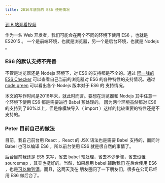 ```yaml
---
title: 2016年底我的 ES6 使用情况
---
```


[到 B 站观看视频]()

作为一名 Web 开发者，我们可能会在两个不同的环境下使用 ES6 ，也就是 ES2015 。
一个是前端环境，也就是浏览器，另一个是后台环境，也就是 Nodejs 。

### ES6 的默认支持不完善

不管是浏览器还是 Nodejs 环境下，对 ES6 的支持都是不全的。通过 [阮一峰的 ES6 Checker](http://ruanyf.github.io/es-checker/)
可以查看自己当前的浏览器对 ES6 的各种特性的支持情况。通过 [node.green](http://node.green/) 可以看出各个 Nodejs 版本对于 ES6 的
支持情况。

本文的写作时间是2016年末，就此时而言。要想在浏览器和 Nodejs 其中任意一个环境下使用 ES6 都是需要进行 Babel 预处理的。
因为两个环境虽然都对 ES6 的支持到了90%以上，但是像模块导入（ import ）这样的比较重要的特性还是不支持的。

### Peter 目前自己的做法

目前，我自己前台用 React ，React 的 JSX 语法也是需要 Babel 支持的，而同时 Babel 也可以编译 ES6 ，所以前台使用 ES6
就是很自然的事情了。

后台目前我还是 ES5 来写，省去 babel 预处理，省去不少步骤，省去设置 sourcemap ，其实也挺好的。当然，如果想用 babel 辅助我们
在后台使用 ES6 ，也是[可以做到滴](http://jsrocks.org/cn/2016/01/configuring-babel-6-for-node-js/)。而且，这两天我在
朋友圈问了一下朋友们，很多在公司已经用 ES6 做后台了。

